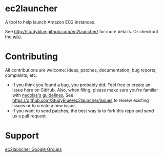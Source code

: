 # ec2launcher

A tool to help launch Amazon EC2 instances.

See http://studyblue.github.com/ec2launcher/ for more details. Or checkout the [wiki](ec2launcher/wiki).

# Contributing

All contributions are welcome: ideas, patches, documentation, bug reports, complaints, etc.

* If you think you found a bug, you probably did. Feel free to create an issue here on GitHub. Also, when filing, please make sure you're familiar with [necolas's guidelines](https://github.com/necolas/issue-guidelines). See https://github.com/StudyBlue/ec2launcher/issues to review existing issues or to create a new issue.
* If you want to send patches, the best way is to fork this repo and send us a pull request.

# Support

[ec2launcher Google Groups](http://groups.google.com/group/ec2launcher-user)